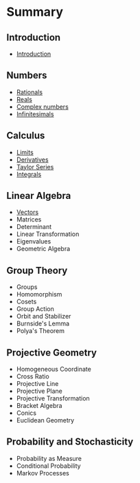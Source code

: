 # Summary

## Introduction

* [Introduction](README.md)

## Numbers

* [Rationals](numbers/rationals.md)
* [Reals](numbers/reals.md)
* [Complex numbers](numbers/complex-numbers.md)
* [Infinitesimals](numbers/infinitesimals.md)

## Calculus

* [Limits](calculus/limits.md)
* [Derivatives](calculus/derivatives.md)
* [Taylor Series](calculus/taylor-series.md)
* [Integrals](calculus/integrals.md)

## Linear Algebra

* [Vectors](linear-algebra/vectors.md)
* Matrices
* Determinant
* Linear Transformation
* Eigenvalues
* Geometric Algebra

## Group Theory

* Groups
* Homomorphism
* Cosets
* Group Action
* Orbit and Stabilizer
* Burnside's Lemma
* Polya's Theorem

## Projective Geometry

* Homogeneous Coordinate
* Cross Ratio
* Projective Line
* Projective Plane
* Projective Transformation
* Bracket Algebra
* Conics
* Euclidean Geometry

## Probability and Stochasticity

* Probability as Measure
* Conditional Probability
* Markov Processes

